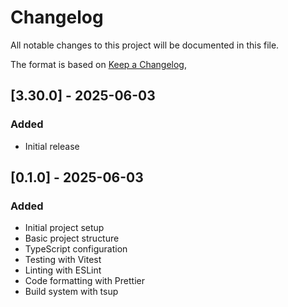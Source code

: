 # Changelog

All notable changes to this project will be documented in this file.

The format is based on [Keep a Changelog](https://keepachangelog.com/en/1.0.0/),

## [3.30.0] - 2025-06-03

### Added

- Initial release

## [0.1.0] - 2025-06-03

### Added

- Initial project setup
- Basic project structure
- TypeScript configuration
- Testing with Vitest
- Linting with ESLint
- Code formatting with Prettier
- Build system with tsup
